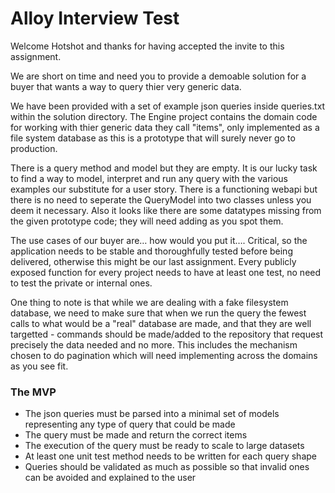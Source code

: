 # Alloy Interview Test

Welcome Hotshot and thanks for having accepted the invite to this assignment.

We are short on time and need you to provide a demoable solution for a buyer that wants a way to query thier very generic data.

We have been provided with a set of example json queries inside queries.txt within the solution directory.  The Engine project contains the domain code for working with thier generic data they call "items", only implemented as a file system database as this is a prototype that will surely never go to production.

There is a query method and model but they are empty.  It is our lucky task to find a way to model, interpret and run any query with the various examples our substitute for a user story.  There is a functioning webapi but there is no need to seperate the QueryModel into two classes unless you deem it necessary.  Also it looks like there are some datatypes missing from the given prototype code; they will need adding as you spot them.

The use cases of our buyer are… how would you put it…. Critical, so the application needs to be stable and thoroughfully tested before being delivered, otherwise this might be our last assignment. Every publicly exposed function for every project needs to have at least one test, no need to test the private or internal ones.

One thing to note is that while we are dealing with a fake filesystem database, we need to make sure that when we run the query the fewest calls to what would be a "real" database are made, and that they are well targetted - commands should be made/added to the repository that request precisely the data needed and no more.  This includes the mechanism chosen to do pagination which will need implementing across the domains as you see fit.

### The MVP

* The json queries must be parsed into a minimal set of models representing any type of query that could be made
* The query must be made and return the correct items
* The execution of the query must be ready to scale to large datasets
* At least one unit test method needs to be written for each query shape
* Queries should be validated as much as possible so that invalid ones can be avoided and explained to the user
